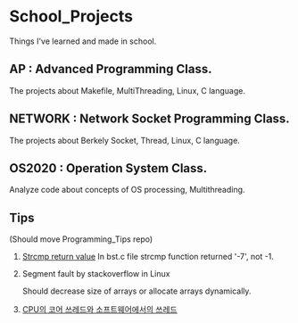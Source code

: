 # School_Projects
Things I've learned and made in school.

## AP : Advanced Programming Class. 
The projects about Makefile, MultiThreading, Linux, C language.

## NETWORK : Network Socket Programming Class. 
The projects about Berkely Socket, Thread, Linux, C language.

## OS2020 : Operation System Class.
Analyze code about concepts of OS processing, Multithreading.

## Tips
(Should move Programming_Tips repo)

1. [Strcmp return value](https://stackoverflow.com/questions/13571907/when-will-strcmp-not-return-1-0-or-1)
   In bst.c file strcmp function returned '-7', not -1.
   
2. Segment fault by stackoverflow in Linux 
   
   Should decrease size of arrays or allocate arrays dynamically.

3. [CPU의 코어 쓰레드와 소프트웨어에서의 쓰레드](https://kldp.org/node/154708)
